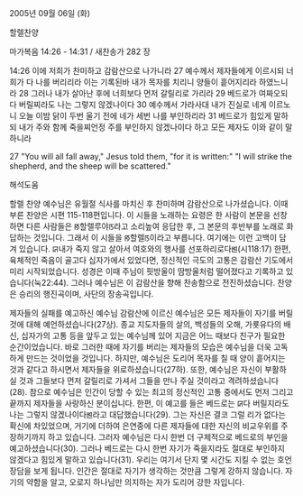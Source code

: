 2005년 09월 06일 (화)

할렐찬양



마가복음 14:26 - 14:31 / 새찬송가 282 장


14:26 이에 저희가 찬미하고 감람산으로 나가니라 27 예수께서 제자들에게 이르시되 너희가 다 나를 버리리라 이는 기록된바 내가 목자를 치리니 양들이 흩어지리라 하였느니라 28 그러나 내가 살아난 후에 너희보다 먼저 갈릴리로 가리라 29 베드로가 여짜오되 다 버릴찌라도 나는 그렇지 않겠나이다 30 예수께서 가라사대 내가 진실로 네게 이르노니 오늘 이밤 닭이 두번 울기 전에 네가 세번 나를 부인하리라 31 베드로가 힘있게 말하되 내가 주와 함께 죽을찌언정 주를 부인하지 않겠나이다 하고 모든 제자도 이와 같이 말하니라 

27 "You will all fall away," Jesus told them, "for it is written:" "I will strike the shepherd, and the sheep will be scattered."

해석도움





할렐 찬양 
예수님은 유월절 식사를 마치신 후 찬미하며 감람산으로 나가셨습니다. 이때 부른 찬양은 시편 115-118편입니다. 이 시들을 노래하는 요령은 한 사람이 본문을 선창하면 다른 사람들은 ꡐ할렐루야ꡑ라고 소리높여 응답한 후, 그 본문의 후반부를 노래로 화답하는 것입니다. 그래서 이 시들을 ꡐ할렐ꡑ이라고 부릅니다. 여기에는 이런 고백이 담겨 있습니다. ꡒ내가 죽지 않고 살아서 여호와의 행사를 선포하리로다ꡓ(시118:17) 한편, 육체적인 죽음이 골고다 십자가에서 있었다면, 정신적인 극도의 고통은 감람산 기도에서 미리 시작되었습니다. 성경은 이때 주님이 핏방울이 땀방울처럼 떨어졌다고 기록하고 있습니다(눅22:44). 그러나 예수님은 이 감람산을 향해 찬송함으로 전진하셨습니다. 찬양은 승리의 행진곡이며, 사단의 장송곡입니다. 

제자들의 실패를 예고하신 예수님 
감람산에 이르신 예수님은 모든 제자들이 자기를 버릴 것에 대해 예언하셨습니다(27상). 종교 지도자들의 살의, 백성들의 오해, 가룟유다의 배신, 십자가의 고통 등을 앞두고 있는 예수님께 있어 지금은 어느 때보다 친구가 필요한 순간이었습니다. 바로 그러한 때에 자기를 버리는 제자들의 모습은 예수님을 더욱 고독하게 만드는 것이었을 것입니다. 하지만, 예수님은 도리어 목자를 칠 때 양이 흩어지는 것과 같다고 하시면서 제자들을 위로하셨습니다(27하). 또한, 예수님은 자신이 부활하실 것과 그들보다 먼저 갈릴리로 가셔서 그들을 만나 주실 것이라고 격려하셨습니다(28). 참으로 예수님은 인간이 당할 수 있는 최고의 정신적인 고통 중에서도 먼저 그리고 끝까지 제자들을 사랑하신 분이십니다. 한편, 이 예고를 들은 베드로는 ꡒ다 버릴지라도 나는 그렇지 않겠나이다ꡓ라고 대답했습니다(29). 그는 자신은 결코 그럴 리가 없다는 확신에 차있었으며, 거기에 더하여 은연중에 다른 제자들에 대한 자신의 비교우위를 주장하기까지 하고 있습니다. 그러자 예수님은 다시 한번 더 구체적으로 베드로의 부인을 예고하셨습니다(30). 그러나 베드로는 다시 한번 자기가 죽을지라도 절대로 부인하지 않겠다고 힘있게 말하고 있습니다(31). 우리는 여기서 단지 몇 시간도 지킬 수 없는 호언장담을 보게 됩니다. 인간은 절대로 자기가 생각하는 것만큼 그렇게 강하지 않습니다. 자기의 약함을 알고, 오로지 하나님만 의지하는 자가 도리어 강한 자입니다.
